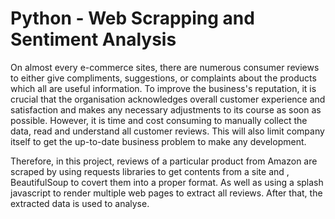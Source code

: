# Python - Web Scrapping and Sentiment Analysis
On almost every e-commerce sites, there are numerous consumer reviews to either give compliments, suggestions, or complaints about the products which all are useful information. To improve the business's reputation, it is crucial that the organisation acknowledges overall customer experience and satisfaction and makes any necessary adjustments to its course as soon as possible. However, it is time and cost consuming to manually collect the data, read and understand all customer reviews. This will also limit company itself to get the up-to-date business problem to make any development.

Therefore, in this project, reviews of a particular product from Amazon are scraped by using requests libraries to get contents from a site and , BeautifulSoup to covert them into a proper format. As well as using a splash javascript to render multiple web pages to extract all reviews. After that, the extracted data is used to analyse.
